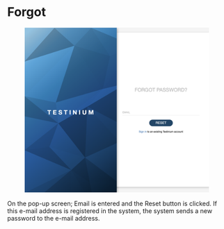 # Forgot

<figure><img src="../.gitbook/assets/Ekran Resmi 2023-06-15 15.44.40.png" alt=""><figcaption></figcaption></figure>

On the pop-up screen; Email is entered and the Reset button is clicked. If this e-mail address is registered in the system, the system sends a new password to the e-mail address.
